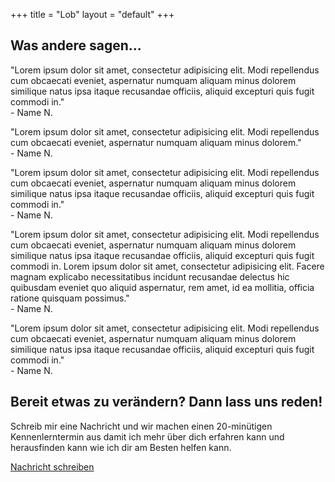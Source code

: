 +++
title = "Lob"
layout = "default"
+++


<h2>Was andere sagen...</h2>



<div class="lob-text">
<p>
"Lorem ipsum dolor sit amet, consectetur adipisicing elit. Modi repellendus cum obcaecati eveniet, aspernatur numquam aliquam minus dolorem similique natus ipsa itaque recusandae officiis, aliquid excepturi quis fugit commodi in." <br>
- Name N.
</p>

<p>
"Lorem ipsum dolor sit amet, consectetur adipisicing elit. Modi repellendus cum obcaecati eveniet, aspernatur numquam aliquam minus dolorem." <br>
- Name N.
</p>

<p>
"Lorem ipsum dolor sit amet, consectetur adipisicing elit. Modi repellendus cum obcaecati eveniet, aspernatur numquam aliquam minus dolorem similique natus ipsa itaque recusandae officiis, aliquid excepturi quis fugit commodi in." <br>
- Name N.
</p>

<p>
"Lorem ipsum dolor sit amet, consectetur adipisicing elit. Modi repellendus cum obcaecati eveniet, aspernatur numquam aliquam minus dolorem similique natus ipsa itaque recusandae officiis, aliquid excepturi quis fugit commodi in. Lorem ipsum dolor sit amet, consectetur adipisicing elit. Facere magnam explicabo necessitatibus incidunt recusandae delectus hic quibusdam eveniet quo aliquid aspernatur, rem amet, id ea mollitia, officia ratione quisquam possimus." <br>
- Name N.
</p>

<p>
"Lorem ipsum dolor sit amet, consectetur adipisicing elit. Modi repellendus cum obcaecati eveniet, aspernatur numquam aliquam minus dolorem similique natus ipsa itaque recusandae officiis, aliquid excepturi quis fugit commodi in." <br>
- Name N.
</p>

</div>

<div class="call-to-action">
	 <h2>Bereit etwas zu verändern? Dann lass uns reden!</h2>
	 <p>Schreib mir eine Nachricht und wir machen einen 20-minütigen Kennenlerntermin aus damit ich mehr über dich erfahren kann und herausfinden kann wie ich dir am Besten helfen kann.</p>

<div class="button-action-container">
	<a href="mailto:verena@verenaortlieb.de" target="_blank">
		<div class="button-action">
		Nachricht schreiben
		</div>
	</a>
</div>

</div>
